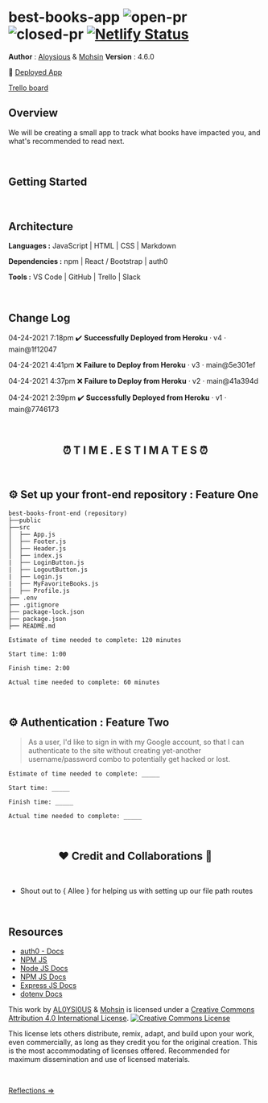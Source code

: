 # best-books-app ![open-pr](https://img.shields.io/github/issues-pr-raw/AL0YSI0US/best-books-front-end) ![closed-pr](https://img.shields.io/github/issues-pr-closed/AL0YSI0US/best-books-front-end) [![Netlify Status](https://api.netlify.com/api/v1/badges/26cb2429-28cb-4d5f-bc0e-e0ae8782ab82/deploy-status)](https://app.netlify.com/sites/vigorous-stonebraker-250a39/deploys)

**Author** : [Aloysious](https://github.com/AL0YSI0US) & [Mohsin](https://github.com/mbehi) **Version** : 4.6.0

🚀 [Deployed App](https://vigorous-stonebraker-250a39.netlify.app/)

<a href="https://trello.com/b/qrG2StmE/am-best-books" align="center">Trello board</a>

## Overview

We will be creating a small app to track what books have impacted you, and what's recommended to read next.

<br>

## Getting Started

<br>

## Architecture

**Languages :** JavaScript | HTML | CSS | Markdown

**Dependencies :** npm | React / Bootstrap | auth0

**Tools :** VS Code | GitHub | Trello | Slack

<br>

## Change Log

04-24-2021 7:18pm ✔️ **Successfully Deployed from Heroku** · v4 · main@1f12047

04-24-2021 4:41pm ❌ **Failure to Deploy from Heroku** · v3 · main@5e301ef

04-24-2021 4:37pm ❌ **Failure to Deploy from Heroku** · v2 · main@41a394d

04-24-2021 2:39pm ✔️ **Successfully Deployed from Heroku** · v1 · main@7746173

<br>
<h2 align="center">⏰ T I M E . E S T I M A T E S ⏰</h2>
<br>

## ⚙️ Set up your front-end repository : Feature One

```shell
best-books-front-end (repository)
├──public
├──src
│  ├── App.js
│  ├── Footer.js
│  ├── Header.js
│  ├── index.js
|  ├── LoginButton.js
|  ├── LogoutButton.js
|  ├── Login.js
|  ├── MyFavoriteBooks.js
|  ├── Profile.js
├── .env
├── .gitignore
├── package-lock.json
├── package.json
├── README.md
```

```shell
Estimate of time needed to complete: 120 minutes

Start time: 1:00

Finish time: 2:00

Actual time needed to complete: 60 minutes
```

<br>

## ⚙️ Authentication : Feature Two

> As a user, I'd like to sign in with my Google account, so that I can authenticate to the site without creating yet-another username/password combo to potentially get hacked or lost.

```shell
Estimate of time needed to complete: _____

Start time: _____

Finish time: _____

Actual time needed to complete: _____
```

<br>
<h2 align="center">❤️ Credit and Collaborations 👥</h2>
<br>

+ Shout out to { Allee } for helping us with setting up our file path routes

<br>

## Resources

* [auth0 - Docs](https://auth0.com/docs)
* [NPM JS](https://www.npmjs.com/package/axios)
* [Node JS Docs](https://nodejs.org/en/)
* [NPM JS Docs](https://docs.npmjs.com/)
* [Express JS Docs](http://expressjs.com/en/4x/api.html)
* [dotenv Docs](https://www.npmjs.com/package/dotenv)

This work by <a xmlns:cc="http://creativecommons.org/ns#" href="https://github.com/AL0YSI0US/" property="cc:attributionName" rel="cc:attributionURL">AL0YSI0US</a> & <a href="https://github.com/mbehi">Mohsin</a> is licensed under a <a rel="license" href="http://creativecommons.org/licenses/by/4.0/">Creative Commons Attribution 4.0 International License</a>. <a rel="license" href="http://creativecommons.org/licenses/by/4.0/"><img alt="Creative Commons License" style="border-width:0" src="https://i.creativecommons.org/l/by/4.0/88x31.png" /></a><br />

This license lets others distribute, remix, adapt, and build upon your work, even commercially, as long as they credit you for the original creation. This is the most accommodating of licenses offered. Recommended for maximum dissemination and use of licensed materials.

<br>

[Reflections ⇒](reflections.md)
